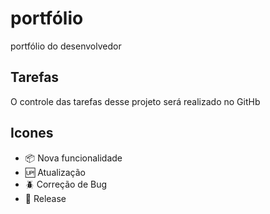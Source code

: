 # portfólio

portfólio do desenvolvedor

## Tarefas

O controle das tarefas desse projeto será realizado no GitHb

## Icones

- :package: Nova funcionalidade
- :up: Atualização
- :beetle: Correção de Bug
- :checkered_flag: Release
